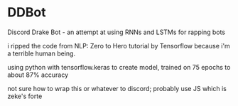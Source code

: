 # DDBot
Discord Drake Bot - an attempt at using RNNs and LSTMs for rapping bots

i ripped the code from NLP: Zero to Hero tutorial by Tensorflow because i'm a terrible human being.

using python with tensorflow.keras to create model, trained on 75 epochs to about 87% accuracy

not sure how to wrap this or whatever to discord; probably use JS which is zeke's forte
